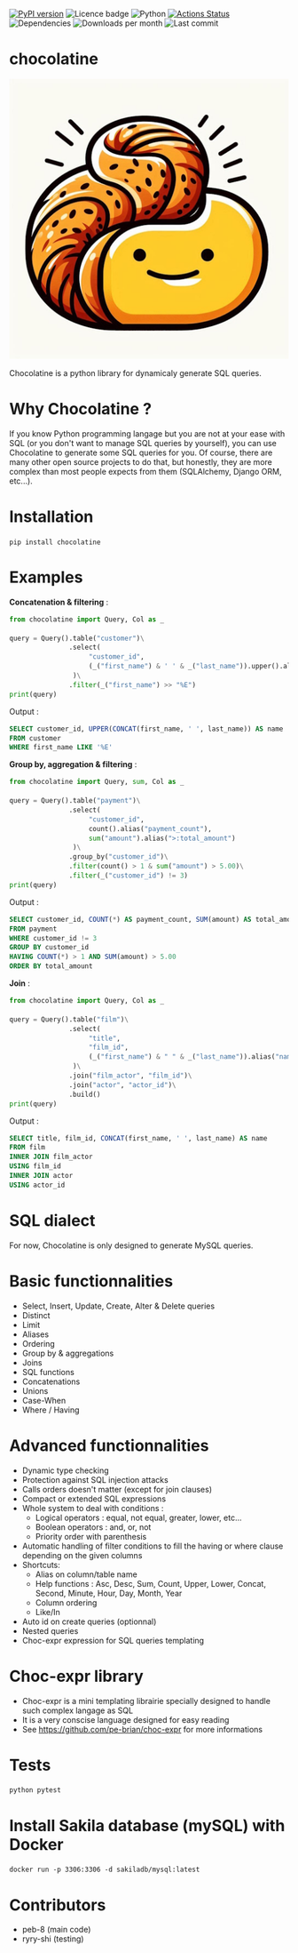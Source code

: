 [![PyPI version](https://badge.fury.io/py/chocolatine.svg)](https://badge.fury.io/py/chocolatine) ![Licence badge](https://img.shields.io/pypi/l/chocolatine) ![Python](https://img.shields.io/badge/python-3.12.2-blue.svg)
[![Actions Status](https://github.com/pe-brian/chocolatine/workflows/tests/badge.svg)](https://github.com/pe-brian/chocolatine/actions)
![Dependencies](https://img.shields.io/badge/dependencies-typeguard_choc--expr-yellowgreen)
![Downloads per month](https://img.shields.io/pypi/dm/chocolatine)
![Last commit](https://img.shields.io/github/last-commit/pe-brian/chocolatine)

# chocolatine

![Image](logo.jpg)

Chocolatine is a python library for dynamicaly generate SQL queries.

# Why Chocolatine ?

If you know Python programming langage but you are not at your ease with SQL (or you don't want to manage SQL queries by yourself), you can use Chocolatine to generate some SQL queries for you.
Of course, there are many other open source projects to do that, but honestly, they are more complex than most people expects from them (SQLAlchemy, Django ORM, etc...).

# Installation

```pip install chocolatine```

# Examples

__Concatenation & filtering__ :
```python
from chocolatine import Query, Col as _

query = Query().table("customer")\
               .select(
                    "customer_id",
                    (_("first_name") & ' ' & _("last_name")).upper().alias("name")
                )\
               .filter(_("first_name") >> "%E")
print(query)
```
Output :
```SQL
SELECT customer_id, UPPER(CONCAT(first_name, ' ', last_name)) AS name
FROM customer
WHERE first_name LIKE '%E'
```

__Group by, aggregation & filtering__ :
```python
from chocolatine import Query, sum, Col as _

query = Query().table("payment")\
               .select(
                    "customer_id",
                    count().alias("payment_count"),
                    sum("amount").alias(">:total_amount")
                )\
               .group_by("customer_id")\
               .filter(count() > 1 & sum("amount") > 5.00)\
               .filter(_("customer_id") != 3)
print(query)
```
Output :
```SQL
SELECT customer_id, COUNT(*) AS payment_count, SUM(amount) AS total_amount
FROM payment
WHERE customer_id != 3
GROUP BY customer_id
HAVING COUNT(*) > 1 AND SUM(amount) > 5.00
ORDER BY total_amount
```

__Join__ :
```python
from chocolatine import Query, Col as _

query = Query().table("film")\
               .select(
                    "title",
                    "film_id",
                    (_("first_name") & " " & _("last_name")).alias("name")
                )\
               .join("film_actor", "film_id")\
               .join("actor", "actor_id")\
               .build()
print(query)
```
Output :
```SQL
SELECT title, film_id, CONCAT(first_name, ' ', last_name) AS name
FROM film
INNER JOIN film_actor
USING film_id
INNER JOIN actor
USING actor_id
```

# SQL dialect

For now, Chocolatine is only designed to generate MySQL queries.

# Basic functionnalities

- Select, Insert, Update, Create, Alter & Delete queries
- Distinct
- Limit
- Aliases
- Ordering
- Group by & aggregations
- Joins
- SQL functions
- Concatenations
- Unions
- Case-When
- Where / Having

# Advanced functionnalities

- Dynamic type checking
- Protection against SQL injection attacks
- Calls orders doesn't matter (except for join clauses)
- Compact or extended SQL expressions
- Whole system to deal with conditions :
    - Logical operators : equal, not equal, greater, lower, etc...
    - Boolean operators : and, or, not
    - Priority order with parenthesis
- Automatic handling of filter conditions to fill the having or where clause depending on the given columns
- Shortcuts:
    - Alias on column/table name
    - Help functions : Asc, Desc, Sum, Count, Upper, Lower, Concat, Second, Minute, Hour, Day, Month, Year
    - Column ordering
    - Like/In
- Auto id on create queries (optionnal)
- Nested queries
- Choc-expr expression for SQL queries templating

# Choc-expr library

- Choc-expr is a mini templating librairie specially designed to handle such complex langage as SQL
- It is a very conscise language designed for easy reading
- See https://github.com/pe-brian/choc-expr for more informations

# Tests

```python pytest```

# Install Sakila database (mySQL) with Docker

```docker run -p 3306:3306 -d sakiladb/mysql:latest```

# Contributors

- peb-8 (main code)
- ryry-shi (testing)
